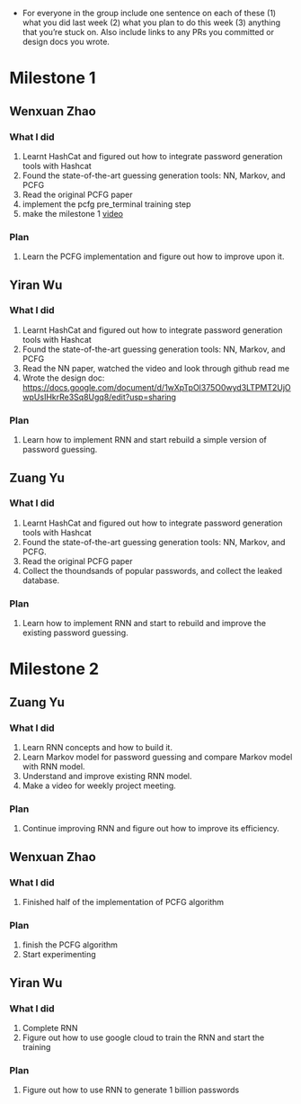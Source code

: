 - For everyone in the group include one sentence on each of these (1) what you did last week (2) what you plan to do this week (3) anything that you’re stuck on. Also include links to any PRs you committed or design docs you wrote.

# Milestone 1
## Wenxuan Zhao
### What I did
1. Learnt HashCat and figured out how to integrate password generation tools with Hashcat
2. Found the state-of-the-art guessing generation tools: NN, Markov, and PCFG
3. Read the original PCFG paper 
4. implement the pcfg pre_terminal training step
5. make the milestone 1 [video](https://youtu.be/iwor-xvDkFM)

### Plan
1. Learn the PCFG implementation and figure out how to improve upon it.


## Yiran Wu
### What I did
1. Learnt HashCat and figured out how to integrate password generation tools with Hashcat
2. Found the state-of-the-art guessing generation tools: NN, Markov, and PCFG
3. Read the NN paper, watched the video and look through github read me
4. Wrote the design doc: https://docs.google.com/document/d/1wXpTpOl375O0wyd3LTPMT2UjOwpUsIHkrRe3Sq8Ugq8/edit?usp=sharing

### Plan
1. Learn how to implement RNN and start rebuild a simple version of password guessing.

## 

## Zuang Yu
### What I did
1. Learnt HashCat and figured out how to integrate password generation tools with Hashcat
2. Found the state-of-the-art guessing generation tools: NN, Markov, and PCFG.
3. Read the original PCFG paper
4. Collect the thoundsands of popular passwords, and collect the leaked database.

### Plan
1. Learn how to implement RNN and start to rebuild and improve the existing password guessing.



# Milestone 2
## Zuang Yu
### What I did
1. Learn RNN concepts and how to build it.
2. Learn Markov model for password guessing and compare Markov model with RNN model.
3. Understand and improve existing RNN model.
4. Make a video for weekly project meeting.

### Plan
1. Continue improving RNN and figure out how to improve its efficiency.

## Wenxuan Zhao
### What I did
1. Finished half of the implementation of PCFG algorithm 

### Plan
1. finish the PCFG algorithm 
2. Start experimenting

## Yiran Wu
### What I did
1. Complete RNN
2. Figure out how to use google cloud to train the RNN and start the training

### Plan
1. Figure out how to use RNN to generate 1 billion passwords


